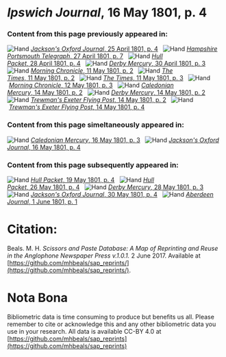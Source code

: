 # *Ipswich Journal*, 16 May 1801, p. 4  
  
### Content from this page previously appeared in:  
![Hand](http://scissorsandpaste.net/wp-content/uploads/2017/06/smallhandpointer.png) [*Jackson's Oxford Journal*, 25 April 1801, p. 4](https://mhbeals.github.io/sap_html/Jackson's-Oxford-Journal/Jackson's-Oxford-Journal-25-April-1801-p-4)  
![Hand](http://scissorsandpaste.net/wp-content/uploads/2017/06/smallhandpointer.png) [*Hampshire Portsmouth Telegraph*, 27 April 1801, p. 7](https://mhbeals.github.io/sap_html/Hampshire-Portsmouth-Telegraph/Hampshire-Portsmouth-Telegraph-27-April-1801-p-7)  
![Hand](http://scissorsandpaste.net/wp-content/uploads/2017/06/smallhandpointer.png) [*Hull Packet*, 28 April 1801, p. 4](https://mhbeals.github.io/sap_html/Hull-Packet/Hull-Packet-28-April-1801-p-4)  
![Hand](http://scissorsandpaste.net/wp-content/uploads/2017/06/smallhandpointer.png) [*Derby Mercury*, 30 April 1801, p. 3](https://mhbeals.github.io/sap_html/Derby-Mercury/Derby-Mercury-30-April-1801-p-3)  
![Hand](http://scissorsandpaste.net/wp-content/uploads/2017/06/smallhandpointer.png) [*Morning Chronicle*, 11 May 1801, p. 2](https://mhbeals.github.io/sap_html/Morning-Chronicle/Morning-Chronicle-11-May-1801-p-2)  
![Hand](http://scissorsandpaste.net/wp-content/uploads/2017/06/smallhandpointer.png) [*The Times*, 11 May 1801, p. 2](https://mhbeals.github.io/sap_html/The-Times/The-Times-11-May-1801-p-2)  
![Hand](http://scissorsandpaste.net/wp-content/uploads/2017/06/smallhandpointer.png) [*The Times*, 11 May 1801, p. 3](https://mhbeals.github.io/sap_html/The-Times/The-Times-11-May-1801-p-3)  
![Hand](http://scissorsandpaste.net/wp-content/uploads/2017/06/smallhandpointer.png) [*Morning Chronicle*, 12 May 1801, p. 3](https://mhbeals.github.io/sap_html/Morning-Chronicle/Morning-Chronicle-12-May-1801-p-3)  
![Hand](http://scissorsandpaste.net/wp-content/uploads/2017/06/smallhandpointer.png) [*Caledonian Mercury*, 14 May 1801, p. 2](https://mhbeals.github.io/sap_html/Caledonian-Mercury/Caledonian-Mercury-14-May-1801-p-2)  
![Hand](http://scissorsandpaste.net/wp-content/uploads/2017/06/smallhandpointer.png) [*Derby Mercury*, 14 May 1801, p. 2](https://mhbeals.github.io/sap_html/Derby-Mercury/Derby-Mercury-14-May-1801-p-2)  
![Hand](http://scissorsandpaste.net/wp-content/uploads/2017/06/smallhandpointer.png) [*Trewman's Exeter Flying Post*, 14 May 1801, p. 2](https://mhbeals.github.io/sap_html/Trewman's-Exeter-Flying-Post/Trewman's-Exeter-Flying-Post-14-May-1801-p-2)  
![Hand](http://scissorsandpaste.net/wp-content/uploads/2017/06/smallhandpointer.png) [*Trewman's Exeter Flying Post*, 14 May 1801, p. 4](https://mhbeals.github.io/sap_html/Trewman's-Exeter-Flying-Post/Trewman's-Exeter-Flying-Post-14-May-1801-p-4)  
  
### Content from this page simeltaneously appeared in:  
![Hand](http://scissorsandpaste.net/wp-content/uploads/2017/06/smallhandpointer.png) [*Caledonian Mercury*, 16 May 1801, p. 3](https://mhbeals.github.io/sap_html/Caledonian-Mercury/Caledonian-Mercury-16-May-1801-p-3)  
![Hand](http://scissorsandpaste.net/wp-content/uploads/2017/06/smallhandpointer.png) [*Jackson's Oxford Journal*, 16 May 1801, p. 4](https://mhbeals.github.io/sap_html/Jackson's-Oxford-Journal/Jackson's-Oxford-Journal-16-May-1801-p-4)  
  
### Content from this page subsequently appeared in:  
![Hand](http://scissorsandpaste.net/wp-content/uploads/2017/06/smallhandpointer.png) [*Hull Packet*, 19 May 1801, p. 4](https://mhbeals.github.io/sap_html/Hull-Packet/Hull-Packet-19-May-1801-p-4)  
![Hand](http://scissorsandpaste.net/wp-content/uploads/2017/06/smallhandpointer.png) [*Hull Packet*, 26 May 1801, p. 4](https://mhbeals.github.io/sap_html/Hull-Packet/Hull-Packet-26-May-1801-p-4)  
![Hand](http://scissorsandpaste.net/wp-content/uploads/2017/06/smallhandpointer.png) [*Derby Mercury*, 28 May 1801, p. 3](https://mhbeals.github.io/sap_html/Derby-Mercury/Derby-Mercury-28-May-1801-p-3)  
![Hand](http://scissorsandpaste.net/wp-content/uploads/2017/06/smallhandpointer.png) [*Jackson's Oxford Journal*, 30 May 1801, p. 4](https://mhbeals.github.io/sap_html/Jackson's-Oxford-Journal/Jackson's-Oxford-Journal-30-May-1801-p-4)  
![Hand](http://scissorsandpaste.net/wp-content/uploads/2017/06/smallhandpointer.png) [*Aberdeen Journal*, 1 June 1801, p. 1](https://mhbeals.github.io/sap_html/Aberdeen-Journal/Aberdeen-Journal-1-June-1801-p-1)  


# Citation: 

Beals. M. H. *Scissors and Paste Database: A Map of Reprinting and Reuse in the Anglophone Newspaper Press v.1.0.1.* 2 June 2017. Available at [https://github.com/mhbeals/sap_reprints/](https://github.com/mhbeals/sap_reprints/). 

# Nota Bona

Bibliometric data is time consuming to produce but benefits us all. Please remember to cite or acknowledge this and any other bibliometric data you use in your research. All data is available CC-BY 4.0 at [https://github.com/mhbeals/sap_reprints](https://github.com/mhbeals/sap_reprints)